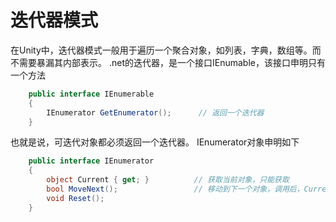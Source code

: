 # 迭代器模式
在Unity中，迭代器模式一般用于遍历一个聚合对象，如列表，字典，数组等。而不需要暴漏其内部表示。
.net的迭代器，是一个接口IEnumable，该接口申明只有一个方法
```cs
	public interface IEnumerable
	{
		IEnumerator GetEnumerator();      // 返回一个迭代器
	}
```
也就是说，可迭代对象都必须返回一个迭代器。
IEnumerator对象申明如下
```cs
	public interface IEnumerator
	{
		object Current { get; }          // 获取当前对象，只能获取
		bool MoveNext();                 // 移动到下一个对象，调用后，Current代表下一个对象（自己实现）
		void Reset();
	}
```

